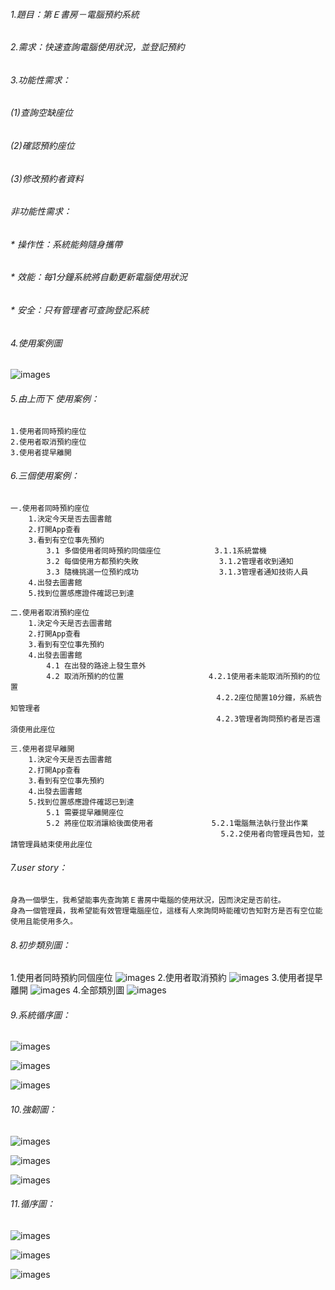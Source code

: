 ###### 1.題目：第Ｅ書房－電腦預約系統

###### 2.需求：快速查詢電腦使用狀況，並登記預約

###### 3.功能性需求：
######   (1)查詢空缺座位
######   (2)確認預約座位
######   (3)修改預約者資料

###### 非功能性需求：
###### * 操作性：系統能夠隨身攜帶
###### * 效能：每1分鐘系統將自動更新電腦使用狀況
###### * 安全：只有管理者可查詢登記系統

###### 4.使用案例圖

![images](case1.png)

###### 5.由上而下 使用案例：
    1.使用者同時預約座位
    2.使用者取消預約座位
    3.使用者提早離開


###### 6.三個使用案例：
    一.使用者同時預約座位
        1.決定今天是否去圖書館
        2.打開App查看
        3.看到有空位事先預約
            3.1 多個使用者同時預約同個座位            3.1.1系統當機
            3.2 每個使用方都預約失敗                  3.1.2管理者收到通知
            3.3 隨機挑選一位預約成功                  3.1.3管理者通知技術人員
        4.出發去圖書館
        5.找到位置感應證件確認已到達

    二.使用者取消預約座位
        1.決定今天是否去圖書館
        2.打開App查看
        3.看到有空位事先預約
        4.出發去圖書館
            4.1 在出發的路途上發生意外
            4.2 取消所預約的位置                   4.2.1使用者未能取消所預約的位置
                                                  4.2.2座位閒置10分鐘，系統告知管理者
                                                  4.2.3管理者詢問預約者是否還須使用此座位

    三.使用者提早離開
        1.決定今天是否去圖書館
        2.打開App查看
        3.看到有空位事先預約
        4.出發去圖書館
        5.找到位置感應證件確認已到達
            5.1 需要提早離開座位
            5.2 將座位取消讓給後面使用者             5.2.1電腦無法執行登出作業
                                                   5.2.2使用者向管理員告知，並請管理員結束使用此座位

###### 7.user story：

    身為一個學生，我希望能事先查詢第Ｅ書房中電腦的使用狀況，因而決定是否前往。
    身為一個管理員，我希望能有效管理電腦座位，這樣有人來詢問時能確切告知對方是否有空位能使用且能使用多久。
    
###### 8.初步類別圖：
   1.使用者同時預約同個座位
   ![images](初步類別圖同時.jpg)
   2.使用者取消預約
   ![images](初步類別圖取消.jpg)
   3.使用者提早離開
   ![images](初步類別圖提早離開.jpg)
   4.全部類別圖
   ![images](初步類別圖全部.jpg)
###### 9.系統循序圖：
   ![images](系統循序圖一.jpg)
    
   ![images](系統循序圖二.jpg)
    
   ![images](系統循序圖三.jpg)

###### 10.強韌圖：
   ![images](強韌圖1.jpg)
    
   ![images](強韌圖2.jpg)
    
   ![images](強韌圖3.jpg)

###### 11.循序圖：
   ![images](循序圖1.jpg)
    
   ![images](循序圖2.jpg)
    
   ![images](循序圖3.jpg)
